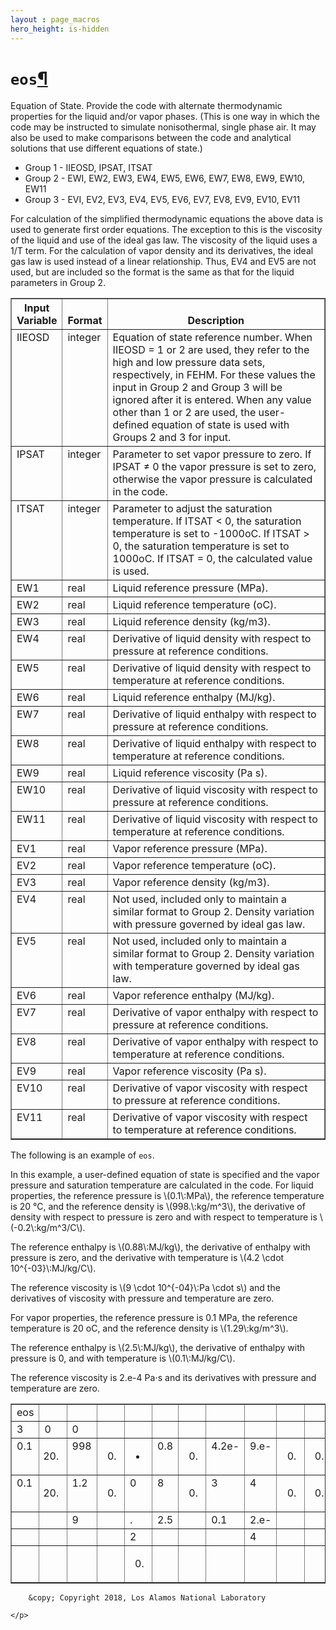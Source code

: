 ```yaml
---
layout : page_macros
hero_height: is-hidden
---
```


<h1><code class="docutils literal notranslate"><span class="pre">eos</span></code><a class="headerlink" href="#eos" title="Permalink to this headline">¶</a></h1>
<p>Equation of State. Provide the code with alternate thermodynamic properties for the liquid and/or vapor phases. (This is one way in which the code may be instructed to simulate nonisothermal, single phase air. It may also be used to make comparisons between the code and analytical solutions that use different equations of state.)</p>
<ul class="simple">
<li>Group 1 - IIEOSD, IPSAT, ITSAT</li>
<li>Group 2 - EWI, EW2, EW3, EW4, EW5, EW6, EW7, EW8, EW9, EW10, EW11</li>
<li>Group 3 - EVI, EV2, EV3, EV4, EV5, EV6, EV7, EV8, EV9, EV10, EV11</li>
</ul>
<p>For calculation of the simplified thermodynamic equations the above data is used to generate first order equations. The exception to this is the viscosity of the liquid and use of the ideal gas law. The viscosity of the liquid uses a 1/T term. For the calculation of vapor density and its derivatives, the ideal gas law is used instead of a linear relationship. Thus, EV4 and EV5 are not used, but are included so the format is the same as that for the liquid parameters in Group 2.</p>
<table border="1" class="docutils">
<colgroup>
<col width="4%" />
<col width="2%" />
<col width="93%" />
</colgroup>
<thead valign="bottom">
<tr class="row-odd"><th class="head">Input Variable</th>
<th class="head">Format</th>
<th class="head">Description</th>
</tr>
</thead>
<tbody valign="top">
<tr class="row-even"><td>IIEOSD</td>
<td>integer</td>
<td>Equation of state reference number. When IIEOSD = 1 or 2 are used, they refer to the high and low pressure data sets, respectively, in FEHM. For these values the input in Group 2 and Group 3 will be ignored after it is entered. When any value other than 1 or 2 are used, the user-defined equation of state is used with Groups 2 and 3 for input.</td>
</tr>
<tr class="row-odd"><td>IPSAT</td>
<td>integer</td>
<td>Parameter to set vapor pressure to zero. If IPSAT ≠ 0 the vapor pressure is set to zero, otherwise the vapor pressure is calculated in the code.</td>
</tr>
<tr class="row-even"><td>ITSAT</td>
<td>integer</td>
<td>Parameter to adjust the saturation temperature. If ITSAT &lt; 0, the saturation temperature is set to -1000oC. If ITSAT &gt; 0, the saturation temperature is set to 1000oC. If ITSAT = 0, the calculated value is used.</td>
</tr>
<tr class="row-odd"><td>EW1</td>
<td>real</td>
<td>Liquid reference pressure (MPa).</td>
</tr>
<tr class="row-even"><td>EW2</td>
<td>real</td>
<td>Liquid reference temperature (oC).</td>
</tr>
<tr class="row-odd"><td>EW3</td>
<td>real</td>
<td>Liquid reference density (kg/m3).</td>
</tr>
<tr class="row-even"><td>EW4</td>
<td>real</td>
<td>Derivative of liquid density with respect to pressure at reference conditions.</td>
</tr>
<tr class="row-odd"><td>EW5</td>
<td>real</td>
<td>Derivative of liquid density with respect to temperature at reference conditions.</td>
</tr>
<tr class="row-even"><td>EW6</td>
<td>real</td>
<td>Liquid reference enthalpy (MJ/kg).</td>
</tr>
<tr class="row-odd"><td>EW7</td>
<td>real</td>
<td>Derivative of liquid enthalpy with respect to pressure at reference conditions.</td>
</tr>
<tr class="row-even"><td>EW8</td>
<td>real</td>
<td>Derivative of liquid enthalpy with respect to temperature at reference conditions.</td>
</tr>
<tr class="row-odd"><td>EW9</td>
<td>real</td>
<td>Liquid reference viscosity (Pa s).</td>
</tr>
<tr class="row-even"><td>EW10</td>
<td>real</td>
<td>Derivative of liquid viscosity with respect to pressure at reference conditions.</td>
</tr>
<tr class="row-odd"><td>EW11</td>
<td>real</td>
<td>Derivative of liquid viscosity with respect to temperature at reference conditions.</td>
</tr>
<tr class="row-even"><td>EV1</td>
<td>real</td>
<td>Vapor reference pressure (MPa).</td>
</tr>
<tr class="row-odd"><td>EV2</td>
<td>real</td>
<td>Vapor reference temperature (oC).</td>
</tr>
<tr class="row-even"><td>EV3</td>
<td>real</td>
<td>Vapor reference density (kg/m3).</td>
</tr>
<tr class="row-odd"><td>EV4</td>
<td>real</td>
<td>Not used, included only to maintain a similar format to Group 2. Density variation with pressure governed by ideal gas law.</td>
</tr>
<tr class="row-even"><td>EV5</td>
<td>real</td>
<td>Not used, included only to maintain a similar format to Group 2. Density variation with temperature governed by ideal gas law.</td>
</tr>
<tr class="row-odd"><td>EV6</td>
<td>real</td>
<td>Vapor reference enthalpy (MJ/kg).</td>
</tr>
<tr class="row-even"><td>EV7</td>
<td>real</td>
<td>Derivative of vapor enthalpy with respect to pressure at reference conditions.</td>
</tr>
<tr class="row-odd"><td>EV8</td>
<td>real</td>
<td>Derivative of vapor enthalpy with respect to temperature at reference conditions.</td>
</tr>
<tr class="row-even"><td>EV9</td>
<td>real</td>
<td>Vapor reference viscosity (Pa s).</td>
</tr>
<tr class="row-odd"><td>EV10</td>
<td>real</td>
<td>Derivative of vapor viscosity with respect to pressure at reference conditions.</td>
</tr>
<tr class="row-even"><td>EV11</td>
<td>real</td>
<td>Derivative of vapor viscosity with respect to temperature at reference conditions.</td>
</tr>
</tbody>
</table>
<p>The following is an example of <code class="docutils literal notranslate"><span class="pre">eos</span></code>.</p>
<p>In this example, a user-defined equation of state is specified and the vapor pressure and saturation temperature are calculated in the code.
For liquid properties, the reference pressure is <span class="math notranslate nohighlight">\(0.1\:MPa\)</span>, the reference temperature is 20 °C, and the reference density is <span class="math notranslate nohighlight">\(998.\:kg/m^3\)</span>,
the derivative of density with respect to pressure is zero and with respect to temperature is <span class="math notranslate nohighlight">\(-0.2\:kg/m^3/C\)</span>.</p>
<p>The reference enthalpy is <span class="math notranslate nohighlight">\(0.88\:MJ/kg\)</span>, the derivative of enthalpy with pressure is zero, and the derivative with temperature is <span class="math notranslate nohighlight">\(4.2 \cdot 10^{-03}\:MJ/kg/C\)</span>.</p>
<p>The reference viscosity is <span class="math notranslate nohighlight">\(9 \cdot 10^{-04}\:Pa \cdot s\)</span> and the derivatives of viscosity with pressure and temperature are zero.</p>
<p>For vapor properties, the reference pressure is 0.1 MPa, the reference temperature is 20 oC, and the reference density is <span class="math notranslate nohighlight">\(1.29\:kg/m^3\)</span>.</p>
<p>The reference enthalpy is <span class="math notranslate nohighlight">\(2.5\:MJ/kg\)</span>, the derivative of enthalpy with pressure is 0, and with temperature is <span class="math notranslate nohighlight">\(0.1\:MJ/kg/C\)</span>.</p>
<p>The reference viscosity is 2.e-4 Pa⋅s and its derivatives with pressure and temperature are zero.</p>
<table border="1" class="docutils">
<colgroup>
<col width="9%" />
<col width="9%" />
<col width="9%" />
<col width="8%" />
<col width="8%" />
<col width="9%" />
<col width="8%" />
<col width="13%" />
<col width="11%" />
<col width="8%" />
<col width="8%" />
</colgroup>
<tbody valign="top">
<tr class="row-odd"><td>eos</td>
<td>&#160;</td>
<td>&#160;</td>
<td>&#160;</td>
<td>&#160;</td>
<td>&#160;</td>
<td>&#160;</td>
<td>&#160;</td>
<td>&#160;</td>
<td>&#160;</td>
<td>&#160;</td>
</tr>
<tr class="row-even"><td>3</td>
<td>0</td>
<td>0</td>
<td>&#160;</td>
<td>&#160;</td>
<td>&#160;</td>
<td>&#160;</td>
<td>&#160;</td>
<td>&#160;</td>
<td>&#160;</td>
<td>&#160;</td>
</tr>
<tr class="row-odd"><td>0.1</td>
<td><ol class="first last arabic simple" start="20">
<li></li>
</ol>
</td>
<td>998</td>
<td><ol class="first last arabic simple" start="0">
<li></li>
</ol>
</td>
<td><ul class="first last simple">
<li></li>
</ul>
</td>
<td>0.8</td>
<td><ol class="first last arabic simple" start="0">
<li></li>
</ol>
</td>
<td>4.2e-</td>
<td>9.e-</td>
<td><ol class="first last arabic simple" start="0">
<li></li>
</ol>
</td>
<td><ol class="first last arabic simple" start="0">
<li></li>
</ol>
</td>
</tr>
<tr class="row-even"><td>0.1</td>
<td><ol class="first last arabic simple" start="20">
<li></li>
</ol>
</td>
<td>1.2</td>
<td><ol class="first last arabic simple" start="0">
<li></li>
</ol>
</td>
<td>0</td>
<td>8</td>
<td><ol class="first last arabic simple" start="0">
<li></li>
</ol>
</td>
<td>3</td>
<td>4</td>
<td><ol class="first last arabic simple" start="0">
<li></li>
</ol>
</td>
<td><ol class="first last arabic simple" start="0">
<li></li>
</ol>
</td>
</tr>
<tr class="row-odd"><td>&#160;</td>
<td>&#160;</td>
<td>9</td>
<td>&#160;</td>
<td>.</td>
<td>2.5</td>
<td>&#160;</td>
<td>0.1</td>
<td>2.e-</td>
<td>&#160;</td>
<td>&#160;</td>
</tr>
<tr class="row-even"><td>&#160;</td>
<td>&#160;</td>
<td>&#160;</td>
<td>&#160;</td>
<td>2</td>
<td>&#160;</td>
<td>&#160;</td>
<td>&#160;</td>
<td>4</td>
<td>&#160;</td>
<td>&#160;</td>
</tr>
<tr class="row-odd"><td>&#160;</td>
<td>&#160;</td>
<td>&#160;</td>
<td>&#160;</td>
<td><ol class="first last arabic simple" start="0">
<li></li>
</ol>
</td>
<td>&#160;</td>
<td>&#160;</td>
<td>&#160;</td>
<td>&#160;</td>
<td>&#160;</td>
<td>&#160;</td>
</tr>
</tbody>
</table>
  <div role="contentinfo">
    <p>
        
        &copy; Copyright 2018, Los Alamos National Laboratory

    </p>
  </div>